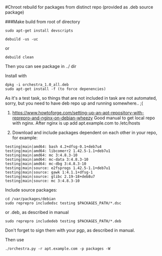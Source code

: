 #Chroot rebuild for packages from distinct repo (provided as .deb source package)

###Make build from root of directory
```
sudo apt-get install devscripts
```

```
debuild -us -uc
```
or
```
debuild clean
```

Then you can see package in ../ dir

Install with

```
dpkg -i orchestra_1.0_all.deb
sudo apt-get install -f (to force depenencies)
```

As it's a test task, so things that are not included in task are not automated, sorry, but you need to have
deb repo up and running somewhere.. ;(

1) https://www.howtoforge.com/setting-up-an-apt-repository-with-reprepro-and-nginx-on-debian-wheezy
Good manual to get local repo with nginx.
After nginx is up add apt.example.com to /etc/hosts

2) Download and include packages dependent on each other in your repo, for example:

```
testing|main|amd64: bash 4.2+dfsg-0.1+deb7u4
testing|main|amd64: libcomerr2 1.42.5-1.1+deb7u1
testing|main|amd64: mc 3:4.8.3-10
testing|main|amd64: mc-data 3:4.8.3-10
testing|main|amd64: mc-dbg 3:4.8.3-10
testing|main|source: e2fsprogs 1.42.5-1.1+deb7u1
testing|main|source: gawk 1:4.1.1+dfsg-1
testing|main|source: glibc 2.19-18+deb8u7
testing|main|source: mc 3:4.8.3-10
```
Include source packages:
```
cd /var/packages/debian
sudo reprepro includedsc testing $PACKAGES_PATH/*.dsc
```
or .deb, as described in manual
```
sudo reprepro includedeb testing $PACKAGES_PATH/*.deb
```
Don't forget to sign them with your pgp, as described in manual.

Then use
```
./orchestra.py -r apt.example.com -p packages -W
```
